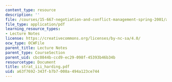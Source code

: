 ```yaml
---
content_type: resource
description: ''
file: /courses/15-667-negotiation-and-conflict-management-spring-2001/a63f7692343fb7b7008a494a123ce744_strat_iii_harding.pdf
file_type: application/pdf
learning_resource_types:
- Lecture Notes
license: https://creativecommons.org/licenses/by-nc-sa/4.0/
ocw_type: OCWFile
parent_title: Lecture Notes
parent_type: CourseSection
parent_uid: cbc0844b-ccd9-ec29-098f-45393b46b34b
resourcetype: Document
title: strat_iii_harding.pdf
uid: a63f7692-343f-b7b7-008a-494a123ce744
---
```

